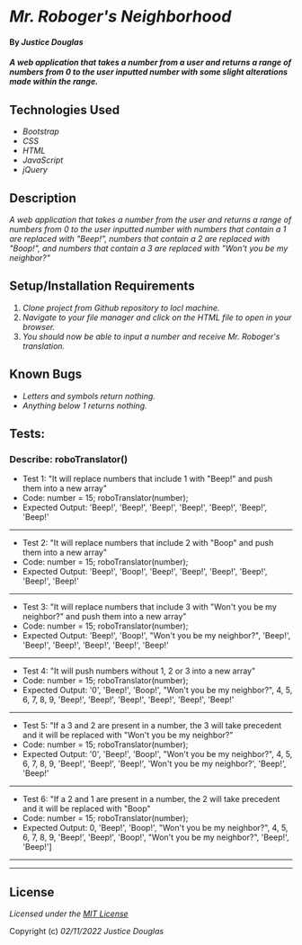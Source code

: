 # _Mr. Roboger's Neighborhood_

#### By _**Justice Douglas**_

#### _A web application that takes a number from a user and returns a range of numbers from 0 to the user inputted number with some slight alterations made within the range._

## Technologies Used

* _Bootstrap_
* _CSS_
* _HTML_
* _JavaScript_
* _jQuery_

## Description

_A web application that takes a number from the user and returns a range of numbers from 0 to the user inputted number with numbers that contain a 1 are replaced with "Beep!", numbers that contain a 2 are replaced with "Boop!", and numbers that contain a 3 are replaced with "Won't you be my neighbor?"_

## Setup/Installation Requirements

1. _Clone project from Github repository to locl machine._
2. _Navigate to your file manager and click on the HTML file to open in your browser._
3. _You should now be able to input a number and receive Mr. Roboger's translation._

## Known Bugs

* _Letters and symbols return nothing._
* _Anything below 1 returns nothing._

## Tests:

### Describe: roboTranslator()

* Test 1: "It will replace numbers that include 1 with "Beep!" and push them into a new array"
* Code: number = 15; roboTranslator(number);
* Expected Output: 'Beep!', 'Beep!', 'Beep!', 'Beep!', 'Beep!', 'Beep!', 'Beep!'

- - -

* Test 2: "It will replace numbers that include 2 with "Boop" and push them into a new array"
* Code: number = 15; roboTranslator(number);
* Expected Output: 'Beep!', 'Boop!', 'Beep!', 'Beep!', 'Beep!', 'Beep!', 'Beep!', 'Beep!'

- - -

* Test 3: "It will replace numbers that include 3 with "Won't you be my neighbor?" and push them into a new array"
* Code: number = 15; roboTranslator(number);
* Expected Output: 'Beep!', 'Boop!', "Won't you be my neighbor?", 'Beep!', 'Beep!', 'Beep!', 'Beep!', 'Beep!', 'Beep!'

- - -

* Test 4: "It will push numbers without 1, 2 or 3 into a new array"
* Code: number = 15; roboTranslator(number);
* Expected Output: '0', 'Beep!', 'Boop!', "Won't you be my neighbor?", 4, 5, 6, 7, 8, 9, 'Beep!', 'Beep!', 'Beep!', 'Beep!', 'Beep!', 'Beep!'

- - - 
* Test 5: "If a 3 and 2 are present in a number, the 3 will take precedent and it will be replaced with "Won't you be my neighbor?"
* Code: number = 15; roboTranslator(number);
* Expected Output: '0', 'Beep!', 'Boop!', "Won't you be my neighbor?", 4, 5, 6, 7, 8, 9, 'Beep!', 'Beep!', 'Beep!', 'Won't you be my neighbor?', 'Beep!', 'Beep!'

- - -

* Test 6: "If a 2 and 1 are present in a number, the 2 will take precedent and it will be replaced with "Boop"
* Code: number = 15; roboTranslator(number);
* Expected Output: 0, 'Beep!', 'Boop!', "Won't you be my neighbor?", 4, 5, 6, 7, 8, 9, 'Beep!', 'Beep!', 'Boop!', "Won't you be my neighbor?", 'Beep!', 'Beep!']

- - -
- - -

## License

_Licensed under the [MIT License](https://choosealicense.com/licenses/mit/)_

Copyright (c) _02/11/2022_ _Justice Douglas_